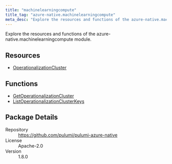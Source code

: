 ```yaml
---
title: "machinelearningcompute"
title_tag: "azure-native.machinelearningcompute"
meta_desc: "Explore the resources and functions of the azure-native.machinelearningcompute module."
---
```


<!-- WARNING: this file was generated by Pulumi Docs Generator. -->
<!-- Do not edit by hand unless you're certain you know what you are doing! -->

Explore the resources and functions of the azure-native.machinelearningcompute module.

<h2 id="resources">Resources</h2>
<ul class="api">
    <li><a href="operationalizationcluster" title="OperationalizationCluster"><span class="symbol resource"></span>OperationalizationCluster</a></li>
</ul>

<h2 id="functions">Functions</h2>
<ul class="api">
    <li><a href="getoperationalizationcluster" title="GetOperationalizationCluster"><span class="symbol function"></span>GetOperationalizationCluster</a></li>
    <li><a href="listoperationalizationclusterkeys" title="ListOperationalizationClusterKeys"><span class="symbol function"></span>ListOperationalizationClusterKeys</a></li>
</ul>

<h2 id="package-details">Package Details</h2>
<dl class="package-details">
	<dt>Repository</dt>
	<dd><a href="https://github.com/pulumi/pulumi-azure-native">https://github.com/pulumi/pulumi-azure-native</a></dd>
	<dt>License</dt>
	<dd>Apache-2.0</dd>
	<dt>Version</dt>
	<dd>1.8.0</dd>
</dl>

